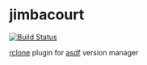 # jimbacourt

[![Build Status](https://github.com/johnlayton/lookerroad/workflows/main/badge.svg)](https://github.com/johnlayton/lookerroad/actions)


[rclone](https://github.com/rclone/rclone) plugin for [asdf](https://github.com/asdf-vm/asdf) version manager
